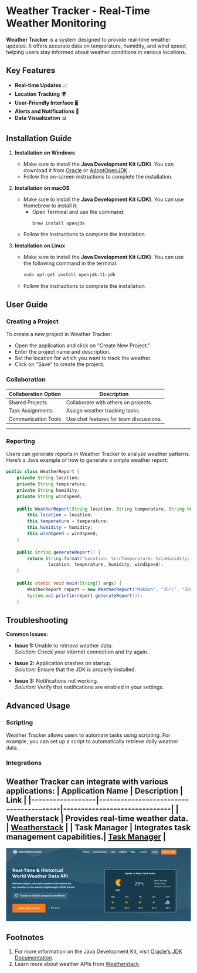 # Weather Tracker - Real-Time Weather Monitoring
**Weather Tracker** is a system designed to provide real-time weather updates. It offers accurate data on temperature, humidity, and wind speed, helping users stay informed about weather conditions in various locations.


## Key Features
- **Real-time Updates** 📈
- **Location Tracking** 🌍
- **User-Friendly Interface** 🖥️
- **Alerts and Notifications** 🔔
- **Data Visualization** 📊
## Installation Guide

1. **Installation on Windows**
   - Make sure to install the **Java Development Kit (JDK)**. You can download it from [Oracle](https://www.oracle.com/java/technologies/javase-jdk11-downloads.html) or [AdoptOpenJDK](https://adoptopenjdk.net/).
   - Follow the on-screen instructions to complete the installation.

2. **Installation on macOS**
   - Make sure to install the **Java Development Kit (JDK)**. You can use Homebrew to install it:
     - Open Terminal and use the command:
       ```bash
       brew install openjdk
       ```
   - Follow the instructions to complete the installation.

3. **Installation on Linux**
   - Make sure to install the **Java Development Kit (JDK)**. You can use the following command in the terminal:
     ```bash
     sudo apt-get install openjdk-11-jdk
     ```
   - Follow the instructions to complete the installation.

## User Guide

### Creating a Project
To create a new project in Weather Tracker:
- Open the application and click on "Create New Project."
- Enter the project name and description.
- Set the location for which you want to track the weather.
- Click on "Save" to create the project.

### Collaboration
| Collaboration Option | Description                           |
|----------------------|---------------------------------------|
| Shared Projects      | Collaborate with others on projects. |
| Task Assignments     | Assign weather tracking tasks.       |
| Communication Tools  | Use chat features for team discussions.|

---
### Reporting
Users can generate reports in Weather Tracker to analyze weather patterns. Here’s a Java example of how to generate a simple weather report:
```java
public class WeatherReport {
    private String location;
    private String temperature;
    private String humidity;
    private String windSpeed;

    public WeatherReport(String location, String temperature, String humidity, String windSpeed) {
        this.location = location;
        this.temperature = temperature;
        this.humidity = humidity;
        this.windSpeed = windSpeed;
    }

    public String generateReport() {
        return String.format("Location: %s\nTemperature: %s\nHumidity: %s\nWind Speed: %s",
                location, temperature, humidity, windSpeed);
    }

    public static void main(String[] args) {
        WeatherReport report = new WeatherReport("Makkah", "35°C", "20%", "15 km/h");
        System.out.println(report.generateReport());
    }
```
## Troubleshooting
**Common Issues:**

- **Issue 1:** Unable to retrieve weather data.  
  *Solution:* Check your internet connection and try again.

- **Issue 2:** Application crashes on startup.  
  *Solution:* Ensure that the JDK is properly installed.

- **Issue 3:** Notifications not working.  
  *Solution:* Verify that notifications are enabled in your settings.

## Advanced Usage

### Scripting
Weather Tracker allows users to automate tasks using scripting. For example, you can set up a script to automatically retrieve daily weather data.

### Integrations
Weather Tracker can integrate with various applications:
| Application Name | Description                            | Link                         |
|------------------|----------------------------------------|------------------------------|
| Weatherstack    | Provides real-time weather data.      | [Weatherstack](https://weatherstack.com/) |
| Task Manager     | Integrates task management capabilities.| [Task Manager](https://taskmanager.com) |
---
![Weatherstack](https://raw.githubusercontent.com/Saleh67676/readme.md/main/Screenshot%202024-10-22%20212231.png)

## Footnotes
1. For more information on the Java Development Kit, visit [Oracle's JDK Documentation](https://docs.oracle.com/en/java/javase/11/docs/api/index.html).
2. Learn more about weather APIs from [Weatherstack](https://weatherstack.com/documentation).
